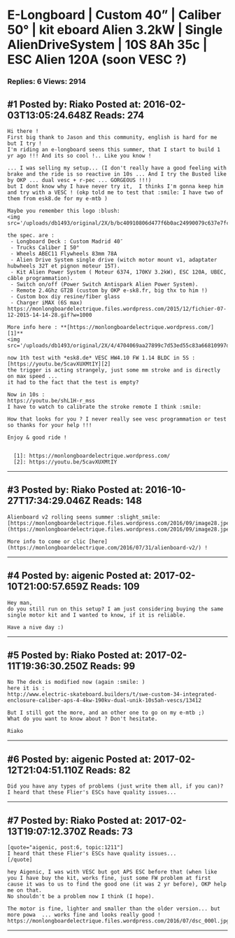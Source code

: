 # E-Longboard &#124; Custom 40&rdquo; &#124; Caliber 50° &#124; kit eboard Alien 3.2kW &#124; Single AlienDriveSystem &#124; 10S 8Ah 35c &#124; ESC Alien 120A (soon VESC ?)

### Replies: 6 Views: 2914

## \#1 Posted by: Riako Posted at: 2016-02-03T13:05:24.648Z Reads: 274

```
Hi there !
First big thank to Jason and this community, english is hard for me but I try !
I'm riding an e-longboard seens this summer, that I start to build 1 yr ago !!! And its so cool !.. Like you know !

... I was selling my setup... (I don't really have a good feeling with brake and the ride is so reactive in 10s ... And I try the Busted like by OKP ... dual vesc + r-pec ... GORGEOUS !!!)
but I dont know why I have never try it,  I thinks I'm gonna keep him and try with a VESC ! (okp told me to test that :smile: I have two of them from esk8.de for my e-mtb )

Maybe you remember this logo :blush: 
<img src='/uploads/db1493/original/2X/b/bc40910806d477f6b0ac24990079c637e7fca207.jpg'>

the spec. are : 
 - Longboard Deck : Custom Madrid 40″
 - Trucks Caliber I 50°
 - Wheels ABEC11 Flywheels 83mm 78A
 - Alien Drive System single drive (witch motor mount v1, adaptater hubwheels 32T et pignon moteur 15T).
 - Kit Alien Power System ( Moteur 6374, 170KV 3.2kW), ESC 120A, UBEC, câble programmation).
 - Switch on/off (Power Switch Antispark Alien Power System).
 - Remote 2.4Ghz GT2B (custom by OKP e-sk8.fr, big thx to him !)
 - Custom box diy resine/fiber glass
 - Charger iMAX (6S max)
https://monlongboardelectrique.files.wordpress.com/2015/12/fichier-07-12-2015-14-14-28.gif?w=1000

More info here : **[https://monlongboardelectrique.wordpress.com/][1]** 
<img src='/uploads/db1493/original/2X/4/4704069aa27899c7d53ed55c83a66810997d4669.png'>

now 1th test with *esk8.de* VESC HW4.10 FW 1.14 BLDC in 5S : 
[https://youtu.be/5cavXUXMtIY][2] 
the trigger is acting strangely, just some mm stroke and is directly on max speed ... 
it had to the fact that the test is empty?

Now in 10s : 
https://youtu.be/shL1H-r_mss
I have to watch to calibrate the stroke remote I think :smile: 

How that looks for you ? I never really see vesc programmation or test so thanks for your help !!!

Enjoy & good ride !


  [1]: https://monlongboardelectrique.wordpress.com/
  [2]: https://youtu.be/5cavXUXMtIY
```

---
## \#3 Posted by: Riako Posted at: 2016-10-27T17:34:29.046Z Reads: 148

```
Alienboard v2 rolling seens summer :slight_smile:
[https://monlongboardelectrique.files.wordpress.com/2016/09/image28.jpeg](https://monlongboardelectrique.files.wordpress.com/2016/09/image28.jpeg)

More info to come or clic [here](https://monlongboardelectrique.com/2016/07/31/alienboard-v2/) !
```

---
## \#4 Posted by: aigenic Posted at: 2017-02-10T21:00:57.659Z Reads: 109

```
Hey man,
do you still run on this setup? I am just considering buying the same single motor kit and I wanted to know, if it is reliable.

Have a nive day :)
```

---
## \#5 Posted by: Riako Posted at: 2017-02-11T19:36:30.250Z Reads: 99

```
No The deck is modified now (again :smile: )
here it is : 
http://www.electric-skateboard.builders/t/swe-custom-34-integrated-enclosure-caliber-aps-4-4kw-190kv-dual-unik-10s5ah-vescs/13412

But I still got the more, and an other one to go on my e-mtb ;)
What do you want to know about ? Don't hesitate.

Riako
```

---
## \#6 Posted by: aigenic Posted at: 2017-02-12T21:04:51.110Z Reads: 82

```
Did you have any types of problems (just write them all, if you can)? I heard that these Flier's ESCs have quality issues...
```

---
## \#7 Posted by: Riako Posted at: 2017-02-13T19:07:12.370Z Reads: 73

```
[quote="aigenic, post:6, topic:1211"]
I heard that these Flier's ESCs have quality issues...
[/quote]

hey Aigenic, I was with VESC but got APS ESC before that (when like you I have buy the kit, works fine, just some FW problem at first cause it was to us to find the good one (it was 2 yr before), OKP help me on that.
No shouldn't be a problem now I think (I hope).

The motor is fine, lighter and smaller than the older version... but more powa  ... works fine and looks really good !
https://monlongboardelectrique.files.wordpress.com/2016/07/dsc_000l.jpg
```

---
